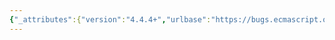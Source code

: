 ```yaml
---
{"_attributes":{"version":"4.4.4+","urlbase":"https://bugs.ecmascript.org/","maintainer":"dherman@mozilla.com"},"bug":{"bug_id":422,"creation_ts":"2012-06-30 18:55:00 -0700","short_desc":"13.2: \"CoveredCormalsList\"","delta_ts":"2012-07-08 21:36:56 -0700","product":"Draft for 6th Edition","component":"editorial issue","version":"Rev 8: June 15, 2012 Draft","rep_platform":"All","op_sys":"All","bug_status":"RESOLVED","resolution":"FIXED","priority":"Normal","bug_severity":"minor","everconfirmed":true,"reporter":{"uid":"jmdyck","name":"Michael Dyck"},"assigned_to":{"uid":"allen","name":"Allen Wirfs-Brock"},"long_desc":[{"commentid":1064,"comment_count":0,"who":{"uid":"jmdyck","name":"Michael Dyck"},"bug_when":"2012-06-30 18:55:05 -0700","thetext":"In 13.2 \"Arrow Function Definitions\",\nthere are three occurrences of \"CoveredCormalsList\".\n\nChange to \"CoveredFormalsList\"."},{"commentid":1065,"comment_count":1,"who":{"uid":"jmdyck","name":"Michael Dyck"},"bug_when":"2012-06-30 18:58:03 -0700","thetext":"(Also, 13.2 is inconsistent on \"Covered FormalsList\" vs \"CoveredFormalsList\".)"},{"commentid":1157,"comment_count":2,"who":{"uid":"allen","name":"Allen Wirfs-Brock"},"bug_when":"2012-07-08 13:47:00 -0700","thetext":"fixed in editor's draft"}]}}
---
```

